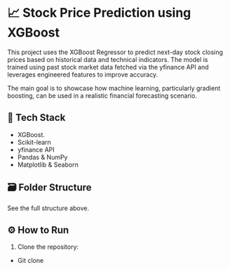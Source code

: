 # 📈 Stock Price Prediction using XGBoost

This project uses the XGBoost Regressor to predict next-day stock closing prices based on historical data and technical indicators. The model is trained using past stock market data fetched via the yfinance API and leverages engineered features to improve accuracy.

The main goal is to showcase how machine learning, particularly gradient boosting, can be used in a realistic financial forecasting scenario.



## 🧠 Tech Stack

- XGBoost.
- Scikit-learn
- yfinance API
- Pandas & NumPy
- Matplotlib & Seaborn

## 🗃️ Folder Structure
See the full structure above.

## ⚙️ How to Run
1. Clone the repository:
- Git clone

